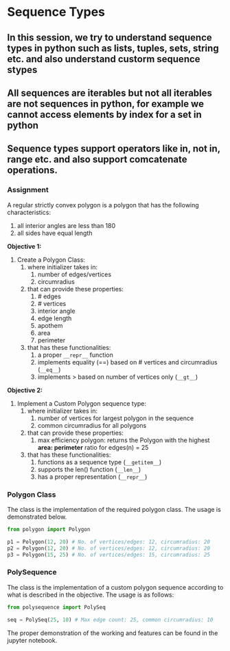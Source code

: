 # Sequence Types

## In this session, we try to understand sequence types in python such as lists, tuples, sets, string etc. and also understand custorm sequence stypes
## All sequences are iterables but not all iterables are not sequences in python, for example we cannot access elements by index for a set in python
## Sequence types support operators like in, not in, range etc. and also support comcatenate operations.

### Assignment

A regular strictly convex polygon is a polygon that has the following characteristics:

1. all interior angles are less than 180
2. all sides have equal length

**Objective 1:**

1. Create a Polygon Class:
   1. where initializer takes in:
      1. number of edges/vertices
      2. circumradius
   2. that can provide these properties:
      1. \# edges
      2. \# vertices
      3. interior angle
      4. edge length
      5. apothem
      6. area
      7. perimeter
   3. that has these functionalities:
      1. a proper `__repr__` function
      2. implements equality (==) based on # vertices and circumradius (`__eq__`)
      3. implements > based on number of vertices only (`__gt__`)

**Objective 2:**

1. Implement a Custom Polygon sequence type:
   1. where initializer takes in:
      1. number of vertices for largest polygon in the sequence
      2. common circumradius for all polygons
   2. that can provide these properties:
      1. max efficiency polygon: returns the Polygon with the highest **area: perimeter** ratio for edges(n) = 25
   3. that has these functionalities:
      1. functions as a sequence type (`__getitem__`)
      2. supports the len() function (`__len__`)
      3. has a proper representation (`__repr__`)

### Polygon Class

The class is the implementation of the required polygon class. The usage is demonstrated below.

```python
from polygon import Polygon

p1 = Polygon(12, 20) # No. of vertices/edges: 12, circumradius: 20
p2 = Polygon(12, 20) # No. of vertices/edges: 12, circumradius: 20
p3 = Polygon(15, 25) # No. of vertices/edges: 15, circumradius: 25
```

### PolySequence

The class is the implementation of a custom polygon sequence according to what is described in the objective. The usage is as follows:

```python
from polysequence import PolySeq

seq = PolySeq(25, 10) # Max edge count: 25, common circumradius: 10
```

The proper demonstration of the working and features can be found in the jupyter notebook. 